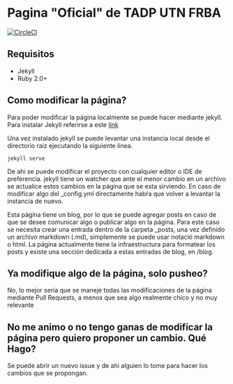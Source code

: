 # Pagina "Oficial" de TADP UTN FRBA

[![CircleCI](https://circleci.com/gh/tadp-utn-frba/tadp-utn-frba.github.io.svg?style=svg)](https://circleci.com/gh/tadp-utn-frba/tadp-utn-frba.github.io)

## Requisitos

* Jekyll
* Ruby 2.0+

## Como modificar la página?

Para poder modificar la página localmente se puede hacer mediante jekyll. Para instalar Jekyll referirse a este [link](http://jekyllrb.com/docs/installation/)

Una vez instalado jekyll se puede levantar una instancia local desde el directorio raiz ejecutando la siguiente línea.

```
jekyll serve
```

De ahi se puede modificar el proyecto con cualquier editor o IDE de preferencia. jekyll tiene un watcher que ante el menor cambio en un
archivo se actualice estos cambios en la página que se esta sirviendo. En caso de modificar algo del _config.yml directamente habŕa que
volver a levantar la instancia de nuevo.

Esta página tiene un blog, por lo que se puede agregar posts en caso de que se desee comunicar algo o publicar algo en la página.
Para este caso se necesita crear una entrada dentro de la carpeta _posts, una vez definido un archivo markdown (.md), simplemente
se puede usar notació markdown o html. La página actualmente tiene la infraestructura para formatear los posts y existe una sección
dedicada a estas entradas de blog, en /blog.

## Ya modifique algo de la página, solo pusheo?

No, lo mejor sería que se maneje todas las modificaciones de la página mediante Pull Requests, a menos que sea algo
realmente chico y no muy relevante

## No me animo o no tengo ganas de modificar la página pero quiero proponer un cambio. Qué Hago?

Se puede abrir un nuevo issue y de ahi alguien lo tome para hacer los cambios que se propongan.

